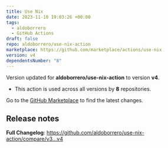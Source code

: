 ```yaml
---
title: Use Nix
date: 2023-11-10 19:03:26 +00:00
tags:
  - aldoborrero
  - GitHub Actions
draft: false
repo: aldoborrero/use-nix-action
marketplace: https://github.com/marketplace/actions/use-nix
version: v4
dependentsNumber: "8"
---
```



Version updated for **aldoborrero/use-nix-action** to version **v4**.
- This action is used across all versions by **8** repositories.

Go to the [GitHub Marketplace](https://github.com/marketplace/actions/use-nix) to find the latest changes.

## Release notes

**Full Changelog**: https://github.com/aldoborrero/use-nix-action/compare/v3...v4

